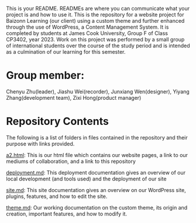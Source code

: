 

This is your README. READMEs are where you can communicate what your project is and how to use it.
This is the repository for a website project for Baizonn Learning (our client) using a custom theme and further enhanced through the use of WordPress, a Content Management System. It is completed by students at James Cook University, Group F of Class CP3402, year 2023. Work on this project was performed by a small group of international students over the course of the study period and is intended as a culmination of our learning for this semester.

# Group member:
Chenyu Zhu(leader),
Jiashu Wei(recorder),
Junxiang Wen(designer),
Yiyang Zhang(development team),
Zixi Hong(product manager)


# Repository Contents
The following is a list of folders in files contained in the repository and their purpose with links provided.

[a2.html](): This is our html file which contains our website pages, a link to our mediums of collaboration, and a link to this repository

[deployment.md](https://github.com/ZiXiHong2022/CP3402_A2_GROUP_F/blob/main/Deployment.md): This deployment documentation gives an overview of our local development (and tools used) and the deployment of our site

[site.md](https://github.com/ZiXiHong2022/CP3402_A2_GROUP_F/blob/main/Site.md): This site documentation gives an overview on our WordPress site, plugins, features, and how to edit the site.

[theme.md](https://github.com/ZiXiHong2022/CP3402_A2_GROUP_F/blob/main/Theme.md): Our working documentation on the custom theme, its origin and creation, important features, and how to modify it.

